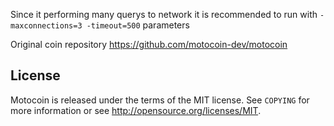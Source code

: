 Since it performing many querys to network it is recommended to run with `-maxconnections=3 -timeout=500` parameters


Original coin repository https://github.com/motocoin-dev/motocoin

License
-------


Motocoin is released under the terms of the MIT license. See `COPYING` for more
information or see http://opensource.org/licenses/MIT.
